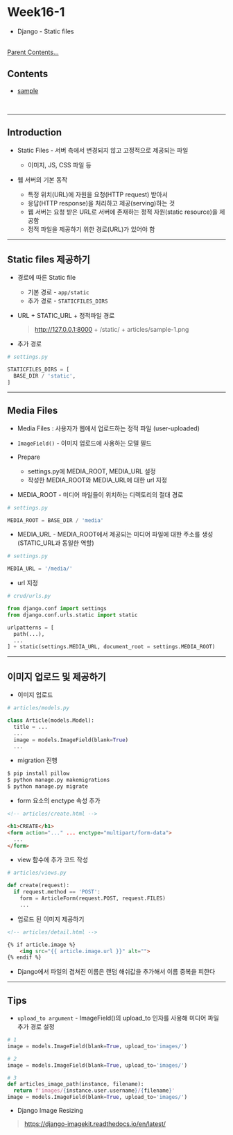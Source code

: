 # Week16-1

-   Django - Static files


<link rel="stylesheet" href="../../assets/stylesheets/my_style.css">

<br>[Parent Contents...](../../README.md/#til-today-i-learned)


## Contents
- [sample](#sample)

<br>


-----


## Introduction

- Static Files - 서버 측에서 변경되지 않고 고정적으로 제공되는 파일
  + 이미지, JS, CSS 파일 등

- 웹 서버의 기본 동작
  + 특정 위치(URL)에 자원을 요청(HTTP request) 받아서
  + 응답(HTTP response)을 처리하고 제공(serving)하는 것
  + 웹 서버는 요청 받은 URL로 서버에 존재하는 정적 자원(static resource)을 제공함
  + 정적 파일을 제공하기 위한 경로(URL)가 있어야 함


-----


## Static files 제공하기

- 경로에 따른 Static file
  + 기본 경로 - `app/static`
  + 추가 경로 - `STATICFILES_DIRS`

- URL + STATIC_URL + 정적파일 경로
  > http://127.0.0.1:8000 + /static/ + articles/sample-1.png

- 추가 경로
```py
# settings.py

STATICFILES_DIRS = [
  BASE_DIR / 'static',
]
```


-----


## Media Files

- Media Files : 사용자가 웹에서 업로드하는 정적 파일 (user-uploaded)

- `ImageField()` - 이미지 업로드에 사용하는 모델 필드

- Prepare
  + settings.py에 MEDIA_ROOT, MEDIA_URL 설정
  + 작성한 MEDIA_ROOT와 MEDIA_URL에 대한 url 지정

- MEDIA_ROOT - 미디어 파일들이 위치하는 디렉토리의 절대 경로
```py
# settings.py

MEDIA_ROOT = BASE_DIR / 'media'
```

- MEDIA_URL - MEDIA_ROOT에서 제공되는 미디어 파일에 대한 주소를 생성(STATIC_URL과 동일한 역할)
```py
# settings.py

MEDIA_URL = '/media/'
```

- url 지정
```py
# crud/urls.py

from django.conf import settings
from django.conf.urls.static import static

urlpatterns = [
  path(...),
  ...
] + static(settings.MEDIA_URL, document_root = settings.MEDIA_ROOT)
```

-----


## 이미지 업로드 및 제공하기

- 이미지 업로드
```py
# articles/models.py

class Article(models.Model):
  title = ...
  ...
  image = models.ImageField(blank=True)
  ...
```

- migration 진행
```sh
$ pip install pillow
$ python manage.py makemigrations
$ python manage.py migrate
```

- form 요소의 enctype 속성 추가
```html
<!-- articles/create.html -->

<h1>CREATE</h1>
<form action="..." ... enctype="multipart/form-data">
  ...
</form>
```

- view 함수에 추가 코드 작성
```py
# articles/views.py

def create(request):
  if request.method == 'POST':
    form = ArticleForm(request.POST, request.FILES)
    ...
```

- 업로드 된 이미지 제공하기
```html
<!-- articles/detail.html -->

{% if article.image %}
    <img src="{{ article.image.url }}" alt="">
{% endif %}
```

- Django에서 파일의 겹쳐진 이름은 랜덤 해쉬값을 추가해서 이름 중복을 피한다


-----


## Tips

- `upload_to argument` - ImageField()의 upload_to 인자를 사용해 미디어 파일 추가 경로 설정
```py
# 1
image = models.ImageField(blank=True, upload_to='images/')

# 2
image = models.ImageField(blank=True, upload_to='images/')

# 3
def articles_image_path(instance, filename):
  return f'images/{instance.user.username}/{filename}'
image = models.ImageField(blank=True, upload_to='images/')
```

- Django Image Resizing
> https://django-imagekit.readthedocs.io/en/latest/
